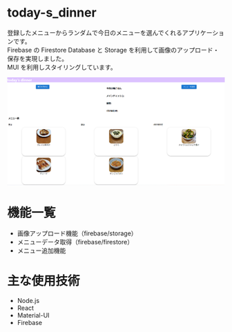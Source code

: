# today-s_dinner

登録したメニューからランダムで今日のメニューを選んでくれるアプリケーションです。<br>
Firebase の Firestore Database と Storage を利用して画像のアップロード・保存を実現しました。<br>
MUI を利用しスタイリングしています。

![タイトル画像](https://github.com/MtMr732/today-s-dinner-second/blob/main/src/assets/%E3%82%B9%E3%82%AF%E3%83%AA%E3%83%BC%E3%83%B3%E3%82%B7%E3%83%A7%E3%83%83%E3%83%88_20230205_151953.png)

# 機能一覧

- 画像アップロード機能（firebase/storage）
- メニューデータ取得（firebase/firestore）
- メニュー追加機能

# 主な使用技術

- Node.js
- React
- Material-UI
- Firebase
